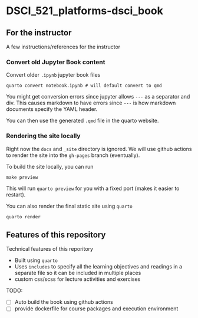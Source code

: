 # DSCI_521_platforms-dsci_book

## For the instructor

A few instructions/references for the instructor

### Convert old Jupyter Book content

Convert older `.ipynb` jupyter book files

```
quarto convert notebook.ipynb # will default convert to qmd
```

You might get conversion errors since jupyter allows `---` as a separator
and div.
This causes markdown to have errors since `---` is how markdown documents
specify the YAML header.

You can then use the generated `.qmd` file in the quarto website.

### Rendering the site locally

Right now the `docs` and `_site` directory is ignored.
We will use github actions to render the site into the `gh-pages` branch (eventually).

To build the site locally, you can run

```
make preview
```

This will run `quarto preview` for you with a fixed port (makes it easier to restart).

You can also render the final static site using `quarto`

```
quarto render
```

## Features of this repository

Technical features of this reporitory

- Built using `quarto`
- Uses `includes` to specify all the learning objectives and readings in a separate file
  so it can be included in multiple places
- custom css/scss for lecture activities and exercises

TODO:

- [ ] Auto build the book using github actions
- [ ] provide dockerfile for course packages and execution environment
